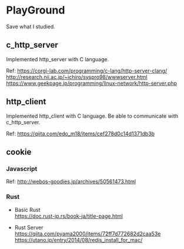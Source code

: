 # PlayGround
Save what I studied.

## c_http_server
Implemented http_server with C language.

Ref:
https://corgi-lab.com/programming/c-lang/http-server-clang/ <br>
http://research.nii.ac.jp/~ichiro/syspro98/wwwserver.html<br>
https://www.geekpage.jp/programming/linux-network/http-server.php<br>

## http_client
Implemented http_client with C language.
Be able to communicate with c_http_server.

Ref:
https://qiita.com/edo_m18/items/cef278d0c14d1371db3b

## cookie
### Javascript
Ref:
http://webos-goodies.jp/archives/50561473.html

### Rust
- Basic Rust <br>
https://doc.rust-jp.rs/book-ja/title-page.html

- Rust Server <br>
https://qiita.com/pyama2000/items/72ff7d772682d2caa53e
https://utano.jp/entry/2014/08/redis_install_for_mac/

